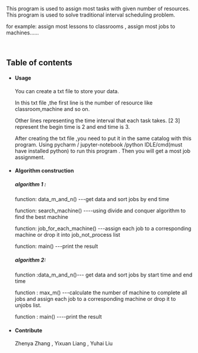  This program is used to assign most tasks with given number of resources.  This program is used  to solve traditional interval scheduling problem. 

for example: assign most lessons to classrooms , assign most jobs to machines......

​                

 ## Table of contents

- #### Usage

  You can create a txt file to store your data. 

  In this txt file ,the first line is the number of resource like classroom,machine and so on.

  Other lines representing the time interval that each task takes. [2 3] represent the begin time is 2 and end time is 3.

  After creating the txt file ,you need to put it in the same catalog with this program. Using pycharm / jupyter-notebook /python IDLE/cmd(must have installed python) to run this program . Then you will get a most job assignment.

- #### Algorithm construction

  ##### algorithm 1 :

  function: data_m_and_n() ---get data and sort jobs by end time 

  function: search_machine() ----using divide and conquer algorithm to find the best machine 

  function: job_for_each_machine() ---assign each job to a corresponding machine or drop it into     job_not_process list

  function: main() ---print the result

  ##### algorithm 2:

  function :data_m_and_n()--- get data and sort jobs by start time and end time

  function : max_m() ---calculate the number of machine to complete all jobs and assign each job to a corresponding machine or drop it to unjobs list.

  function : main() ----print the result

- #### Contribute

  Zhenya Zhang , Yixuan Liang , Yuhai Liu

 

 

 

 

 

 

 

 

 